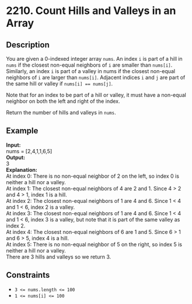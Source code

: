 # 2210. Count Hills and Valleys in an Array

## Description

You are given a 0-indexed integer array `nums`. An index `i` is part of a hill in `nums` if the closest non-equal neighbors of `i` are smaller than `nums[i]`. Similarly, an index `i` is part of a valley in nums if the closest non-equal neighbors of `i` are larger than `nums[i]`. Adjacent indices `i` and `j` are part of the same hill or valley if `nums[i] == nums[j]`.

Note that for an index to be part of a hill or valley, it must have a non-equal neighbor on both the left and right of the index.

Return the number of hills and valleys in `nums`.

## Example

**Input:**  
nums = [2,4,1,1,6,5]
<br>
**Output:**
<br>
3
<br>
**Explanation:**
<br>
At index 0: There is no non-equal neighbor of 2 on the left, so index 0 is neither a hill nor a valley.  
At index 1: The closest non-equal neighbors of 4 are 2 and 1. Since 4 > 2 and 4 > 1, index 1 is a hill.   
At index 2: The closest non-equal neighbors of 1 are 4 and 6. Since 1 < 4 and 1 < 6, index 2 is a valley.  
At index 3: The closest non-equal neighbors of 1 are 4 and 6. Since 1 < 4 and 1 < 6, index 3 is a valley, but note that it is part of the same valley as index 2.  
At index 4: The closest non-equal neighbors of 6 are 1 and 5. Since 6 > 1 and 6 > 5, index 4 is a hill.  
At index 5: There is no non-equal neighbor of 5 on the right, so index 5 is neither a hill nor a valley.   
There are 3 hills and valleys so we return 3.  

## Constraints

- `3 <= nums.length <= 100`
- `1 <= nums[i] <= 100` 
